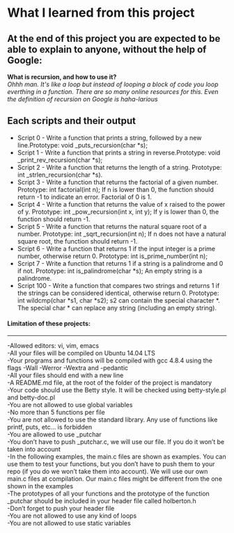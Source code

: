 # What I learned from this project  
At the end of this project you are expected to be able to explain to anyone, without the help of Google:  
---   

**What is recursion, and how to use it?**  
*Ohhh man. It's like a loop but instead of looping a block of code you loop everthing in a function. There are so many online resources for this. Even the definition of recursion on Google is haha-larious*  

## Each scripts and their output  
* Script 0 - Write a function that prints a string, followed by a new line.Prototype: void _puts_recursion(char *s);  
* Script 1 - Write a function that prints a string in reverse.Prototype: void _print_rev_recursion(char *s);  
* Script 2 - Write a function that returns the length of a string. Prototype: int _strlen_recursion(char *s).  
* Script 3 - Write a function that returns the factorial of a given number. Prototype: int factorial(int n); If n is lower than 0, the function should return -1 to indicate an error. Factorial of 0 is 1.  
* Script 4 - Write a function that returns the value of x raised to the power of y. Prototype: int _pow_recursion(int x, int y); If y is lower than 0, the function should return -1.   
* Script 5 - Write a function that returns the natural square root of a number. Prototype: int _sqrt_recursion(int n); If n does not have a natural square root, the function should return -1.   
* Script 6 - Write a function that returns 1 if the input integer is a prime number, otherwise return 0. Prototype: int is_prime_number(int n);   
* Script 7 - Write a function that returns 1 if a string is a palindrome and 0 if not. Prototype: int is_palindrome(char *s); An empty string is a palindrome.  
* Script 100 - Write a function that compares two strings and returns 1 if the strings can be considered identical, otherwise return 0. Prototype: int wildcmp(char *s1, char *s2); s2 can contain the special character *. The special char * can replace any string (including an empty string).  

#### Limitation of these projects:  
___
-Allowed editors: vi, vim, emacs  
-All your files will be compiled on Ubuntu 14.04 LTS  
-Your programs and functions will be compiled with gcc 4.8.4 using the flags -Wall -Werror -Wextra and -pedantic  
-All your files should end with a new line  
-A README.md file, at the root of the folder of the project is mandatory  
-Your code should use the Betty style. It will be checked using betty-style.pl and betty-doc.pl  
-You are not allowed to use global variables  
-No more than 5 functions per file  
-You are not allowed to use the standard library. Any use of functions like printf, puts, etc… is forbidden  
-You are allowed to use _putchar  
-You don’t have to push _putchar.c, we will use our file. If you do it won’t be taken into account  
-In the following examples, the main.c files are shown as examples. You can use them to test your functions, but you don’t have to push them to your repo (if you do we won’t take them into account). We will use our own main.c files at compilation. Our main.c files might be different from the one shown in the examples  
-The prototypes of all your functions and the prototype of the function _putchar should be included in your header file called holberton.h  
-Don’t forget to push your header file  
-You are not allowed to use any kind of loops  
-You are not allowed to use static variables  
